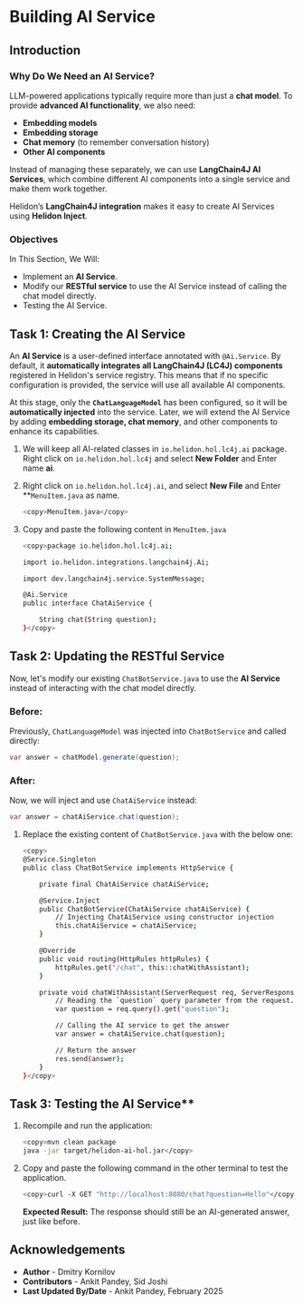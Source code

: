 # Building AI Service

## Introduction

### Why Do We Need an AI Service?

LLM-powered applications typically require more than just a **chat model**. To provide **advanced AI functionality**, we also need:

- **Embedding models**
- **Embedding storage**
- **Chat memory** (to remember conversation history)
- **Other AI components**

Instead of managing these separately, we can use **LangChain4J AI Services**, which combine different AI components into a single service and make them work together.

Helidon’s **LangChain4J integration** makes it easy to create AI Services using **Helidon Inject**.


### Objectives

In This Section, We Will:

* Implement an **AI Service**.
* Modify our **RESTful service** to use the AI Service instead of calling the chat model directly.
* Testing the AI Service.


## Task 1: Creating the AI Service

An **AI Service** is a user-defined interface annotated with `@Ai.Service`. By default, it **automatically integrates all LangChain4J (LC4J) components** registered in Helidon's service registry. This means that if no specific configuration is provided, the service will use all available AI components.

At this stage, only the **`ChatLanguageModel`** has been configured, so it will be **automatically injected** into the service. Later, we will extend the AI Service by adding **embedding storage, chat memory**, and other components to enhance its capabilities.

1. We will keep all AI-related classes in `io.helidon.hol.lc4j.ai` package. Right click on `io.helidon.hol.lc4j` and select **New Folder** and Enter name **ai**.

2. Right click on `io.helidon.hol.lc4j.ai`, and select **New File** and Enter **`MenuItem.java` as name.
    ```bash
    <copy>MenuItem.java</copy>
    ```
3. Copy and paste the following content in `MenuItem.java`
    ```bash
    <copy>package io.helidon.hol.lc4j.ai;

    import io.helidon.integrations.langchain4j.Ai;

    import dev.langchain4j.service.SystemMessage;

    @Ai.Service
    public interface ChatAiService {

        String chat(String question);
    }</copy>
    ```

## Task 2:  Updating the RESTful Service

Now, let's modify our existing `ChatBotService.java` to use the **AI Service** instead of interacting with the chat model directly.

### **Before:**

Previously, `ChatLanguageModel` was injected into `ChatBotService` and called directly:

```java
var answer = chatModel.generate(question);
```

### **After:**

Now, we will inject and use `ChatAiService` instead:

```java
var answer = chatAiService.chat(question);
```

1. Replace the existing content of `ChatBotService.java` with the below one:
    ```bash
    <copy>
    @Service.Singleton
    public class ChatBotService implements HttpService {

        private final ChatAiService chatAiService;

        @Service.Inject
        public ChatBotService(ChatAiService chatAiService) {
            // Injecting ChatAiService using constructor injection
            this.chatAiService = chatAiService;
        }

        @Override
        public void routing(HttpRules httpRules) {
            httpRules.get("/chat", this::chatWithAssistant);
        }

        private void chatWithAssistant(ServerRequest req, ServerResponse res) {
            // Reading the `question` query parameter from the request. 
            var question = req.query().get("question");

            // Calling the AI service to get the answer
            var answer = chatAiService.chat(question);

            // Return the answer
            res.send(answer);
        }
    }</copy>
    ```

## Task 3: Testing the AI Service**

1. Recompile and run the application:
    ```bash
    <copy>mvn clean package
    java -jar target/helidon-ai-hol.jar</copy>
    ```

2. Copy and paste the following command in the other terminal to test the application.
    ```bash
    <copy>curl -X GET "http://localhost:8080/chat?question=Hello"</copy>
    ```

    **Expected Result:** The response should still be an AI-generated answer, just like before.

## Acknowledgements

* **Author** - Dmitry Kornilov
* **Contributors** - Ankit Pandey, Sid Joshi
* **Last Updated By/Date** - Ankit Pandey, February 2025